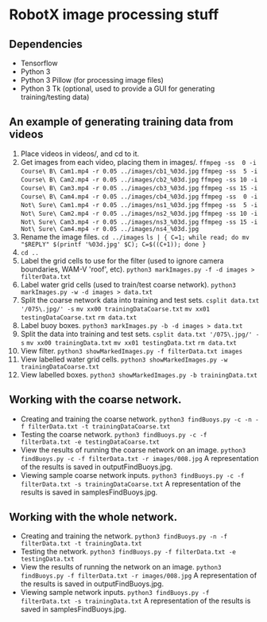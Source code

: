 # RobotX image processing stuff

## Dependencies
* Tensorflow
* Python 3
* Python 3 Pillow (for processing image files)
* Python 3 Tk (optional, used to provide a GUI for generating training/testing data)

## An example of generating training data from videos
1. Place videos in videos/, and cd to it.
2. Get images from each video, placing them in images/.
   `ffmpeg -ss  0 -i Course\ B\ Cam1.mp4 -r 0.05 ../images/cb1_%03d.jpg`
   `ffmpeg -ss  5 -i Course\ B\ Cam2.mp4 -r 0.05 ../images/cb2_%03d.jpg`
   `ffmpeg -ss 10 -i Course\ B\ Cam3.mp4 -r 0.05 ../images/cb3_%03d.jpg`
   `ffmpeg -ss 15 -i Course\ B\ Cam4.mp4 -r 0.05 ../images/cb4_%03d.jpg`
   `ffmpeg -ss  0 -i Not\ Sure\ Cam1.mp4 -r 0.05 ../images/ns1_%03d.jpg`
   `ffmpeg -ss  5 -i Not\ Sure\ Cam2.mp4 -r 0.05 ../images/ns2_%03d.jpg`
   `ffmpeg -ss 10 -i Not\ Sure\ Cam3.mp4 -r 0.05 ../images/ns3_%03d.jpg`
   `ffmpeg -ss 15 -i Not\ Sure\ Cam4.mp4 -r 0.05 ../images/ns4_%03d.jpg`
3. Rename the image files.
   `cd ../images`
   `ls | { C=1; while read; do mv "$REPLY" $(printf '%03d.jpg' $C); C=$((C+1)); done }`
4. `cd ..`
5. Label the grid cells to use for the filter (used to ignore camera boundaries, WAM-V 'roof', etc).
   `python3 markImages.py -f -d images > filterData.txt`
6. Label water grid cells (used to train/test coarse network).
   `python3 markImages.py -w -d images > data.txt`
7. Split the coarse network data into training and test sets.
   `csplit data.txt '/075\.jpg/' -s`
   `mv xx00 trainingDataCoarse.txt`
   `mv xx01 testingDataCoarse.txt`
   `rm data.txt`
6. Label buoy boxes.
   `python3 markImages.py -b -d images > data.txt`
7. Split the data into training and test sets.
   `csplit data.txt '/075\.jpg/' -s`
   `mv xx00 trainingData.txt`
   `mv xx01 testingData.txt`
   `rm data.txt`
8. View filter.
   `python3 showMarkedImages.py -f filterData.txt images`
9. View labelled water grid cells.
   `python3 showMarkedImages.py -w trainingDataCoarse.txt`
10. View labelled boxes.
   `python3 showMarkedImages.py -b trainingData.txt`

## Working with the coarse network.
* Creating and training the coarse network.
  `python3 findBuoys.py -c -n -f filterData.txt -t trainingDataCoarse.txt`
* Testing the coarse network.
  `python3 findBuoys.py -c -f filterData.txt -e testingDataCoarse.txt`
* View the results of running the coarse network on an image.
  `python3 findBuoys.py -c -f filterData.txt -r images/008.jpg`
   A representation of the results is saved in outputFindBuoys.jpg.
* Viewing sample coarse network inputs.
  `python3 findBuoys.py -c -f filterData.txt -s trainingDataCoarse.txt`
  A representation of the results is saved in samplesFindBuoys.jpg.

## Working with the whole network.
* Creating and training the network.
  `python3 findBuoys.py -n -f filterData.txt -t trainingData.txt`
* Testing the network.
  `python3 findBuoys.py -f filterData.txt -e testingData.txt`
* View the results of running the network on an image.
  `python3 findBuoys.py -f filterData.txt -r images/008.jpg`
   A representation of the results is saved in outputFindBuoys.jpg.
* Viewing sample network inputs.
  `python3 findBuoys.py -f filterData.txt -s trainingData.txt`
  A representation of the results is saved in samplesFindBuoys.jpg.

